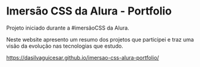 # Imersão CSS da Alura - Portfolio

Projeto iniciado durante a #imersãoCSS da Alura.

Neste website apresento um resumo dos projetos que participei e traz uma visão da evolução nas tecnologias que estudo.

https://dasilvaguicesar.github.io/imersao-css-alura-portfolio/
